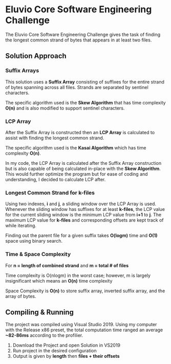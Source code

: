# Eluvio Core Software Engineering Challenge
The Eluvio Core Software Engineering Challenge gives the task of finding the longest common strand of bytes that appears in at least two files.
## Solution Approach
### Suffix Arrays
This solution uses a **Suffix Array** consisting of suffixes for the entire strand of bytes spanning across all files. Strands are separated by sentinel characters. 

The specific algorithm used is the **Skew Algorithm** that has time complexity **O(n)** and is also modified to support sentinel characters.
### LCP Array
After the Suffix Array is constructed then an **LCP Array** is calculated to assist with finding the longest common strand.

The specific algorithm used is the **Kasai Algorithm** which has time complexity **O(n)**.

In my code, the LCP Array is calculated after the Suffix Array construction but is also capable of being calculated in-place with the **Skew Algorithm**. This would further optimize the program but for ease of coding and understanding, I decided to calculate LCP after.

### Longest Common Strand for k-files
Using two indexes, **i** and **j**, a sliding window over the LCP Array is used. Whenever the sliding window has suffixes for at least **k-files**, the LCP value for the current sliding window is the minimum LCP value from **i+1** to **j**. The maximum LCP value for **k-files** and corresponding offsets are kept track of while iterating.

Finding out the parent file for a given suffix takes **O(logm)** time and **O(1)** space using binary search.

### Time & Space Complexity
For **n = length of combined strand** and **m = total # of files**

Time complexity is O(nlogm) in the worst case; however, m is largely insignificant which means an **O(n)** time complexity

Space Complexity is **O(n)** to store suffix array, inverted suffix array, and the array of bytes.
## Compiling & Running
The project was compiled using Visual Studio 2019. Using my computer with the Release x86 preset, the total computation time ranged an average **~82-86ms** according to the profilier.
1. Download the Project and open Solution in VS2019
2. Run project in the desired configuration
3. Output is given by **length** then **files + their offsets**
